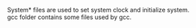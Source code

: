 System\* files are used to set system clock and initialize system.  
gcc folder contains some files used by gcc.

